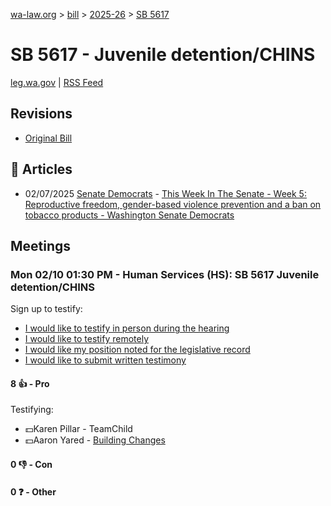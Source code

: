 [wa-law.org](/) > [bill](/bill/) > [2025-26](/bill/2025-26/) > [SB 5617](/bill/2025-26/sb/5617/)

# SB 5617 - Juvenile detention/CHINS
[leg.wa.gov](https://app.leg.wa.gov/billsummary?BillNumber=5617&Year=2025&Initiative=false) | [RSS Feed](./rss.xml)

## Revisions
* [Original Bill](1/)

## 📰 Articles
* 02/07/2025 [Senate Democrats](/org/senate_democrats/) - [This Week In The Senate - Week 5: Reproductive freedom, gender-based violence prevention and a ban on tobacco products - Washington Senate Democrats](https://senatedemocrats.wa.gov/blog/2025/02/07/this-week-in-the-senate-week-5-reproductive-freedom-gender-based-violence-prevention-and-a-ban-on-tobacco-products/#:~:text=Senate%20Bill%205617)

## Meetings
### Mon 02/10 01:30 PM - Human Services (HS): SB 5617 Juvenile detention/CHINS
Sign up to testify:
* [I would like to testify in person during the hearing](https://app.leg.wa.gov/csi/Testifier/Add?chamber=House&mId=32760&aId=163233&caId=25701&tId=1)
* [I would like to testify remotely](https://app.leg.wa.gov/csi/Testifier/Add?chamber=House&mId=32760&aId=163233&caId=25701&tId=2)
* [I would like my position noted for the legislative record](https://app.leg.wa.gov/csi/Testifier/Add?chamber=House&mId=32760&aId=163233&caId=25701&tId=3)
* [I would like to submit written testimony](https://app.leg.wa.gov/csi/Testifier/Add?chamber=House&mId=32760&aId=163233&caId=25701&tId=4)

#### 8 👍 - Pro
Testifying:
* 💵Karen Pillar - TeamChild
* 💵Aaron Yared - [Building Changes](/org/building_changes/)

#### 0 👎 - Con

#### 0 ❓ - Other
